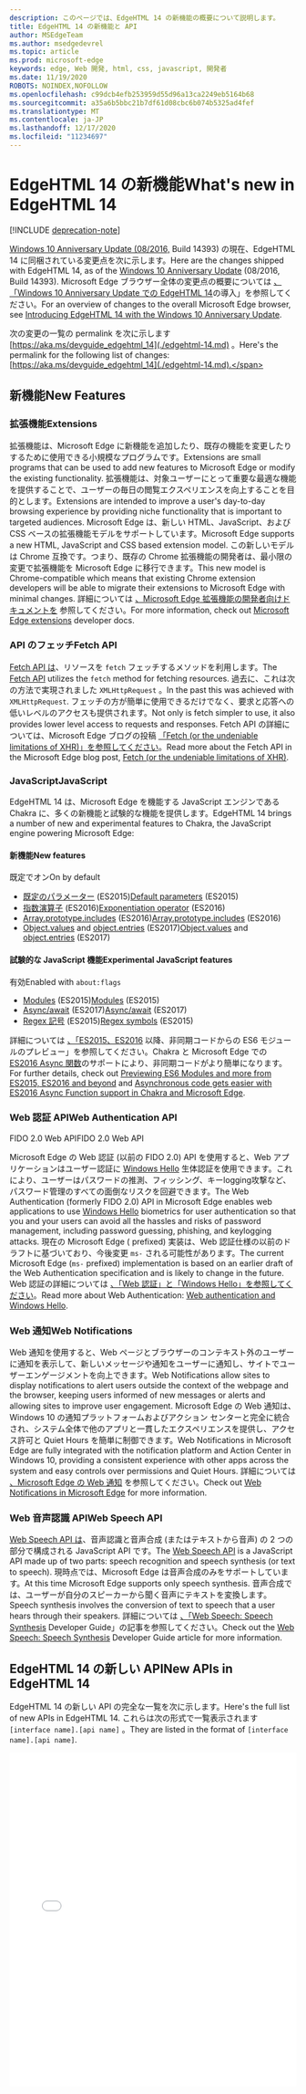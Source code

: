 ```yaml
---
description: このページでは、EdgeHTML 14 の新機能の概要について説明します。
title: EdgeHTML 14 の新機能と API
author: MSEdgeTeam
ms.author: msedgedevrel
ms.topic: article
ms.prod: microsoft-edge
keywords: edge, Web 開発, html, css, javascript, 開発者
ms.date: 11/19/2020
ROBOTS: NOINDEX,NOFOLLOW
ms.openlocfilehash: c99dcb4efb253959d55d96a13ca2249eb5164b68
ms.sourcegitcommit: a35a6b5bbc21b7df61d08cbc6b074b5325ad4fef
ms.translationtype: MT
ms.contentlocale: ja-JP
ms.lasthandoff: 12/17/2020
ms.locfileid: "11234697"
---
```

# <span data-ttu-id="103eb-104">EdgeHTML 14 の新機能</span><span class="sxs-lookup"><span data-stu-id="103eb-104">What's new in EdgeHTML 14</span></span>  

[!INCLUDE [deprecation-note](../../includes/legacy-edge-note.md)]  

<span data-ttu-id="103eb-105">[Windows 10 Anniversary Update \(08/2016,](https://blogs.windows.com/windowsexperience/2016/06/29) Build 14393\) の現在、EdgeHTML 14 に同梱されている変更点を次に示します。</span><span class="sxs-lookup"><span data-stu-id="103eb-105">Here are the changes shipped with EdgeHTML 14, as of the [Windows 10 Anniversary Update](https://blogs.windows.com/windowsexperience/2016/06/29) \(08/2016, Build 14393\).</span></span>  <span data-ttu-id="103eb-106">Microsoft Edge ブラウザー全体の変更点の概要については [、「Windows 10 Anniversary Update での EdgeHTML 14](https://blogs.windows.com/msedgedev/2016/08/04)の導入」を参照してください。</span><span class="sxs-lookup"><span data-stu-id="103eb-106">For an overview of changes to the overall Microsoft Edge browser, see [Introducing EdgeHTML 14 with the Windows 10 Anniversary Update](https://blogs.windows.com/msedgedev/2016/08/04).</span></span>  

<span data-ttu-id="103eb-107">次の変更の一覧の permalink を次に示します [https://aka.ms/devguide_edgehtml_14](./edgehtml-14.md) 。</span><span class="sxs-lookup"><span data-stu-id="103eb-107">Here's the permalink for the following list of changes: [https://aka.ms/devguide_edgehtml_14](./edgehtml-14.md).</span></span>  

## <span data-ttu-id="103eb-108">新機能</span><span class="sxs-lookup"><span data-stu-id="103eb-108">New Features</span></span>  

### <span data-ttu-id="103eb-109">拡張機能</span><span class="sxs-lookup"><span data-stu-id="103eb-109">Extensions</span></span>  

<span data-ttu-id="103eb-110">拡張機能は、Microsoft Edge に新機能を追加したり、既存の機能を変更したりするために使用できる小規模なプログラムです。</span><span class="sxs-lookup"><span data-stu-id="103eb-110">Extensions are small programs that can be used to add new features to Microsoft Edge or modify the existing functionality.</span></span>  <span data-ttu-id="103eb-111">拡張機能は、対象ユーザーにとって重要な最適な機能を提供することで、ユーザーの毎日の閲覧エクスペリエンスを向上することを目的とします。</span><span class="sxs-lookup"><span data-stu-id="103eb-111">Extensions are intended to improve a user's day-to-day browsing experience by providing niche functionality that is important to targeted audiences.</span></span>  <span data-ttu-id="103eb-112">Microsoft Edge は、新しい HTML、JavaScript、および CSS ベースの拡張機能モデルをサポートしています。</span><span class="sxs-lookup"><span data-stu-id="103eb-112">Microsoft Edge supports a new HTML, JavaScript and CSS based extension model.</span></span>  <span data-ttu-id="103eb-113">この新しいモデルは Chrome 互換です。つまり、既存の Chrome 拡張機能の開発者は、最小限の変更で拡張機能を Microsoft Edge に移行できます。</span><span class="sxs-lookup"><span data-stu-id="103eb-113">This new model is Chrome-compatible which means that existing Chrome extension developers will be able to migrate their extensions to Microsoft Edge with minimal changes.</span></span>  <span data-ttu-id="103eb-114">詳細については [、Microsoft Edge 拡張機能の開発者向けドキュメントを](../../extensions/index.md) 参照してください。</span><span class="sxs-lookup"><span data-stu-id="103eb-114">For more information, check out [Microsoft Edge extensions](../../extensions/index.md) developer docs.</span></span>  

### <span data-ttu-id="103eb-115">API のフェッチ</span><span class="sxs-lookup"><span data-stu-id="103eb-115">Fetch API</span></span>  
<span data-ttu-id="103eb-116">[Fetch API は](https://fetch.spec.whatwg.org#fetch-api)、リソースを `fetch` フェッチするメソッドを利用します。</span><span class="sxs-lookup"><span data-stu-id="103eb-116">The [Fetch API](https://fetch.spec.whatwg.org#fetch-api) utilizes the `fetch` method for fetching resources.</span></span>  <span data-ttu-id="103eb-117">過去に、これは次の方法で実現されました `XMLHttpRequest` 。</span><span class="sxs-lookup"><span data-stu-id="103eb-117">In the past this was achieved with `XMLHttpRequest`.</span></span>  <span data-ttu-id="103eb-118">フェッチの方が簡単に使用できるだけでなく、要求と応答への低いレベルのアクセスも提供されます。</span><span class="sxs-lookup"><span data-stu-id="103eb-118">Not only is fetch simpler to use, it also provides lower level access to requests and responses.</span></span>  <span data-ttu-id="103eb-119">Fetch API の詳細については、Microsoft Edge ブログの投稿 [「Fetch (or the undeniable limitations of XHR)」を参照してください](https://blogs.windows.com/msedgedev/2016/05/24)。</span><span class="sxs-lookup"><span data-stu-id="103eb-119">Read more about the Fetch API in the Microsoft Edge blog post, [Fetch (or the undeniable limitations of XHR)](https://blogs.windows.com/msedgedev/2016/05/24).</span></span>  

### <span data-ttu-id="103eb-120">JavaScript</span><span class="sxs-lookup"><span data-stu-id="103eb-120">JavaScript</span></span>  

<span data-ttu-id="103eb-121">EdgeHTML 14 は、Microsoft Edge を機能する JavaScript エンジンである Chakra に、多くの新機能と試験的な機能を提供します。</span><span class="sxs-lookup"><span data-stu-id="103eb-121">EdgeHTML 14 brings a number of new and experimental features to Chakra, the JavaScript engine powering Microsoft Edge:</span></span>  

#### <span data-ttu-id="103eb-122">新機能</span><span class="sxs-lookup"><span data-stu-id="103eb-122">New features</span></span>  

<span data-ttu-id="103eb-123">既定でオン</span><span class="sxs-lookup"><span data-stu-id="103eb-123">On by default</span></span>  

*   <span data-ttu-id="103eb-124">[既定のパラメーター](https://developer.microsoft.com/microsoft-edge/platform/status/defaultparameteres6) \(ES2015\)</span><span class="sxs-lookup"><span data-stu-id="103eb-124">[Default parameters](https://developer.microsoft.com/microsoft-edge/platform/status/defaultparameteres6) \(ES2015\)</span></span>
*   <span data-ttu-id="103eb-125">[指数演算子](https://developer.microsoft.com/microsoft-edge/platform/status/exponentiationoperatores2016) \(ES2016\)</span><span class="sxs-lookup"><span data-stu-id="103eb-125">[Exponentiation operator](https://developer.microsoft.com/microsoft-edge/platform/status/exponentiationoperatores2016) \(ES2016\)</span></span>
*   <span data-ttu-id="103eb-126">[Array.prototype.includes](https://developer.microsoft.com/microsoft-edge/platform/status/arrayprototypeincludeses2016) \(ES2016\)</span><span class="sxs-lookup"><span data-stu-id="103eb-126">[Array.prototype.includes](https://developer.microsoft.com/microsoft-edge/platform/status/arrayprototypeincludeses2016) \(ES2016\)</span></span>
*   <span data-ttu-id="103eb-127">[Object.values](https://developer.mozilla.org/docs/Web/JavaScript/Reference/Global_Objects/Object/values) and [object.entries](https://developer.mozilla.org/docs/Web/JavaScript/Reference/Global_Objects/Object/entries) \(ES2017\)</span><span class="sxs-lookup"><span data-stu-id="103eb-127">[Object.values](https://developer.mozilla.org/docs/Web/JavaScript/Reference/Global_Objects/Object/values) and [object.entries](https://developer.mozilla.org/docs/Web/JavaScript/Reference/Global_Objects/Object/entries) \(ES2017\)</span></span>  

#### <span data-ttu-id="103eb-128">試験的な JavaScript 機能</span><span class="sxs-lookup"><span data-stu-id="103eb-128">Experimental JavaScript features</span></span>  

<span data-ttu-id="103eb-129">有効</span><span class="sxs-lookup"><span data-stu-id="103eb-129">Enabled with</span></span> `about:flags`  

*   <span data-ttu-id="103eb-130">[Modules](https://blogs.windows.com/msedgedev/2016/05/17) \(ES2015\)</span><span class="sxs-lookup"><span data-stu-id="103eb-130">[Modules](https://blogs.windows.com/msedgedev/2016/05/17) \(ES2015\)</span></span>  
*   <span data-ttu-id="103eb-131">[Async/await](https://developer.microsoft.com/microsoft-edge/platform/status/asyncfunctionses2016) \(ES2017\)</span><span class="sxs-lookup"><span data-stu-id="103eb-131">[Async/await](https://developer.microsoft.com/microsoft-edge/platform/status/asyncfunctionses2016) \(ES2017\)</span></span>  
*   <span data-ttu-id="103eb-132">[Regex 記号](https://developer.microsoft.com/microsoft-edge/platform/status/regexpbuiltinses6) \(ES2015\)</span><span class="sxs-lookup"><span data-stu-id="103eb-132">[Regex symbols](https://developer.microsoft.com/microsoft-edge/platform/status/regexpbuiltinses6) \(ES2015\)</span></span>  

<span data-ttu-id="103eb-133">詳細については [、「ES2015、ES2016](https://blogs.windows.com/msedgedev/2016/05/17) 以降、非同期コードからの ES6 モジュールのプレビュー」を参照してください。Chakra と Microsoft Edge での [ES2016 Async 関数](https://blogs.windows.com/msedgedev/2015/09/30)のサポートにより、非同期コードがより簡単になります。</span><span class="sxs-lookup"><span data-stu-id="103eb-133">For further details, check out [Previewing ES6 Modules and more from ES2015, ES2016 and beyond](https://blogs.windows.com/msedgedev/2016/05/17) and [Asynchronous code gets easier with ES2016 Async Function support in Chakra and Microsoft Edge](https://blogs.windows.com/msedgedev/2015/09/30).</span></span>  

### <span data-ttu-id="103eb-134">Web 認証 API</span><span class="sxs-lookup"><span data-stu-id="103eb-134">Web Authentication API</span></span>  

<span data-ttu-id="103eb-135">FIDO 2.0 Web API</span><span class="sxs-lookup"><span data-stu-id="103eb-135">FIDO 2.0 Web API</span></span>  

<span data-ttu-id="103eb-136">Microsoft Edge の Web 認証 \(以前の FIDO 2.0\) API を使用すると、Web アプリケーションはユーザー認証に [Windows Hello](https://www.microsoft.com/windows/comprehensive-security) 生体認証を使用できます。これにより、ユーザーはパスワードの推測、フィッシング、キーlogging攻撃など、パスワード管理のすべての面倒なリスクを回避できます。</span><span class="sxs-lookup"><span data-stu-id="103eb-136">The Web Authentication \(formerly FIDO 2.0\) API in Microsoft Edge enables web applications to use [Windows Hello](https://www.microsoft.com/windows/comprehensive-security) biometrics for user authentication so that you and your users can avoid all the hassles and risks of password management, including password guessing, phishing, and keylogging attacks.</span></span>  <span data-ttu-id="103eb-137">現在の Microsoft Edge \( prefixed\) 実装は、Web 認証仕様の以前のドラフトに基づいており、今後変更 `ms-` される可能性があります。</span><span class="sxs-lookup"><span data-stu-id="103eb-137">The current Microsoft Edge \(`ms-` prefixed\) implementation is based on an earlier draft of the Web Authentication specification and is likely to change in the future.</span></span>  <span data-ttu-id="103eb-138">Web 認証の詳細については  [、「Web 認証」と「Windows Hello」を参照してください](../windows-integration/web-authentication.md)。</span><span class="sxs-lookup"><span data-stu-id="103eb-138">Read more about Web Authentication:  [Web authentication and Windows Hello](../windows-integration/web-authentication.md).</span></span>

### <span data-ttu-id="103eb-139">Web 通知</span><span class="sxs-lookup"><span data-stu-id="103eb-139">Web Notifications</span></span>
<span data-ttu-id="103eb-140">Web 通知を使用すると、Web ページとブラウザーのコンテキスト外のユーザーに通知を表示して、新しいメッセージや通知をユーザーに通知し、サイトでユーザーエンゲージメントを向上できます。</span><span class="sxs-lookup"><span data-stu-id="103eb-140">Web Notifications allow sites to display notifications to alert users outside the context of the webpage and the browser, keeping users informed of new messages or alerts and allowing sites to improve user engagement.</span></span>  <span data-ttu-id="103eb-141">Microsoft Edge の Web 通知は、Windows 10 の通知プラットフォームおよびアクション センターと完全に統合され、システム全体で他のアプリと一貫したエクスペリエンスを提供し、アクセス許可と Quiet Hours を簡単に制御できます。</span><span class="sxs-lookup"><span data-stu-id="103eb-141">Web Notifications in Microsoft Edge are fully integrated with the notification platform and Action Center in Windows 10, providing a consistent experience with other apps across the system and easy controls over permissions and Quiet Hours.</span></span>  <span data-ttu-id="103eb-142">詳細については [、Microsoft Edge の Web 通知](https://blogs.windows.com/msedgedev/2016/05/16) を参照してください。</span><span class="sxs-lookup"><span data-stu-id="103eb-142">Check out [Web Notifications in Microsoft Edge](https://blogs.windows.com/msedgedev/2016/05/16) for more information.</span></span>  

### <span data-ttu-id="103eb-143">Web 音声認識 API</span><span class="sxs-lookup"><span data-stu-id="103eb-143">Web Speech API</span></span>
<span data-ttu-id="103eb-144">[Web Speech API は](https://dvcs.w3.org/hg/speech-api/raw-file/tip/speechapi.html)、音声認識と音声合成 \(またはテキストから音声\) の 2 つの部分で構成される JavaScript API です。</span><span class="sxs-lookup"><span data-stu-id="103eb-144">The [Web Speech API](https://dvcs.w3.org/hg/speech-api/raw-file/tip/speechapi.html) is a JavaScript API made up of two parts: speech recognition and speech synthesis \(or text to speech\).</span></span>  <span data-ttu-id="103eb-145">現時点では、Microsoft Edge は音声合成のみをサポートしています。</span><span class="sxs-lookup"><span data-stu-id="103eb-145">At this time Microsoft Edge supports only speech synthesis.</span></span>  <span data-ttu-id="103eb-146">音声合成では、ユーザーが自分のスピーカーから聞く音声にテキストを変換します。</span><span class="sxs-lookup"><span data-stu-id="103eb-146">Speech synthesis involves the conversion of text to speech that a user hears through their speakers.</span></span>  <span data-ttu-id="103eb-147">詳細については [、「Web Speech: Speech Synthesis](https://developer.mozilla.org/docs/Web/API/Web_Speech_API) Developer Guide」の記事を参照してください。</span><span class="sxs-lookup"><span data-stu-id="103eb-147">Check out the [Web Speech: Speech Synthesis](https://developer.mozilla.org/docs/Web/API/Web_Speech_API) Developer Guide article for more information.</span></span>  

## <span data-ttu-id="103eb-148">EdgeHTML 14 の新しい API</span><span class="sxs-lookup"><span data-stu-id="103eb-148">New APIs in EdgeHTML 14</span></span>

<span data-ttu-id="103eb-149">EdgeHTML 14 の新しい API の完全な一覧を次に示します。</span><span class="sxs-lookup"><span data-stu-id="103eb-149">Here's the full list of new APIs in EdgeHTML 14.</span></span>  <span data-ttu-id="103eb-150">これらは次の形式で一覧表示されます `[interface name].[api name]` 。</span><span class="sxs-lookup"><span data-stu-id="103eb-150">They are listed in the format of `[interface name].[api name]`.</span></span>  

<iframe height='585' scrolling='no' title='<span data-ttu-id="103eb-151">EdgeHTML 14 の新しい API</span><span class="sxs-lookup"><span data-stu-id="103eb-151">New APIs in EdgeHTML 14</span></span>' src='//codepen.io/MSEdgeDev/embed/oWMEPE/?height=585&theme-id=23761&default-tab=result&embed-version=2' frameborder='no' allowtransparency='true' allowfullscreen='true' style='width: 100%;'><span data-ttu-id="103eb-152">CodePen の <a href='https://codepen.io/MSEdgeDev/pen/oWMEPE/'> EdgeHTML 14 の Pen New API </a> (MSEdgeDev ( <a href='https://codepen.io/MSEdgeDev'> @MSEdgeDev ) </a> を <a href='https://codepen.io'> 参照してください </a> 。</span><span class="sxs-lookup"><span data-stu-id="103eb-152">See the Pen <a href='https://codepen.io/MSEdgeDev/pen/oWMEPE/'>New APIs in EdgeHTML 14</a>by MSEdgeDev (<a href='https://codepen.io/MSEdgeDev'>@MSEdgeDev</a>) on <a href='https://codepen.io'>CodePen</a>.</span></span></iframe>  
